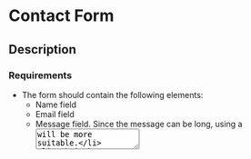 # Contact Form

## Description

### Requirements

- The form should contain the following elements:
  - Name field
  - Email field
  - Message field. Since the message can be long, using a <textarea> will be more suitable.
  - Submit button
    - Contains the text "Send".
    - Clicking on the submit button submits the form.
- The form and submission should be implemented entirely in HTML. No JavaScript should be used for this question.
- There is no need to do any client-side validation on the fields. Validation will be done on the server side.

### Submission API

Upon submission, POST the form data to https://www.greatfrontend.com/api/questions/contact-form with the following fields in the request body: name, email, message.

### What I Learned

- For HTML 'form' tags, use the attribute 'method' to denote the type of request sent to the API; in this case, "post".
  ```HTML
  <form action="api-url.com" method="post">
  ```
- Submit buttons can be implemented in two ways:
  - Using regular "button" tags. By default, any button within a "form" tag will trigger a form submission.
    ```HTML
      <button>Submit</button>
    ```
  - Using "input" with "type" of "submit". Element is rendered as a button and will trigger a form submission.
    ```HTML
      <input type="submit">
    ```
- Nesting an "input" tag within a "label" tag should be avoided becuase some assistive technologies do not support this.
